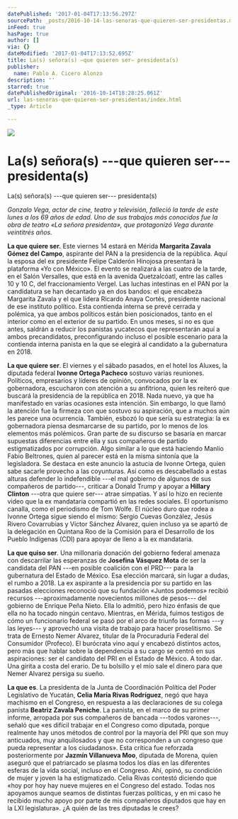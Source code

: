 ```yaml
---
datePublished: '2017-01-04T17:13:56.297Z'
sourcePath: _posts/2016-10-14-las-senoras-que-quieren-ser-presidentas.md
inFeed: true
hasPage: true
author: []
via: {}
dateModified: '2017-01-04T17:13:52.695Z'
title: La(s) señora(s) —que quieren ser— presidenta(s)
publisher:
  name: Pablo A. Cicero Alonzo
description: ''
starred: true
datePublishedOriginal: '2016-10-14T18:28:25.061Z'
url: las-senoras-que-quieren-ser-presidentas/index.html
_type: Article

---
```

![](https://the-grid-user-content.s3-us-west-2.amazonaws.com/868b8b60-c426-42f8-873d-19fa01bd6817.jpg)

# La(s) señora(s) ---que quieren ser--- presidenta(s)

La(s) señora(s) ---que quieren ser--- presidenta(s)

_Gonzalo Vega, actor de cine, teatro y televisión, falleció la tarde de este lunes a los 69 años de edad. Uno de sus trabajos más conocidos fue la obra de teatro «La señora presidenta», que protagonizó Vega durante veintitrés años._

**La que quiere ser.** Este viernes 14 estará en Mérida **Margarita Zavala Gómez del Campo**, aspirante del PAN a la presidencia de la república. Aquí la esposa del ex presidente Felipe Calderón Hinojosa presentará la plataforma «Yo con México». El evento se realizará a las cuatro de la tarde, en el Salón Versalles, que está en la avenida Quetzalcóatl, entre las calles 10 y 10 C, del fraccionamiento Vergel. Las luchas intestinas en el PAN por la candidatura se han decantado ya en dos bandos: el que encabeza Margarita Zavala y el que lidera Ricardo Anaya Cortés, presidente nacional de ese instituto político. Esta contienda interna se prevé cerrada y polémica, ya que ambos políticos están bien posicionados, tanto en el interior como en el exterior de su partido. En unos meses, si no es que antes, saldrán a reducir los panistas yucatecos que representarán aquí a ambos precandidatos, preconfigurando incluso el posible escenario para la contienda interna panista en la que se elegirá al candidato a la gubernatura en 2018\.

**La que quiere ser**. El viernes y el sábado pasados, en el hotel los Aluxes, la diputada federal **Ivonne Ortega Pacheco** sostuvo varias reuniones. Políticos, empresarios y líderes de opinión, convocados por la ex gobernadora, escucharon con atención a su anfitriona, quien les reiteró que buscará la presidencia de la república en 2018\. Nada nuevo, ya que ha manifestado en varias ocasiones esta intención. Sin embargo, lo que llamó la atención fue la firmeza con que sostuvo su aspiración, que a muchos aún les parece una ocurrencia. También, esbozó lo que sería su estrategia: la ex gobernadora piensa desmarcarse de su partido, por lo menos de los elementos más polémicos. Gran parte de su discurso se basaría en marcar supuestas diferencias entre ella y sus compañeros de partido estigmatizados por corrupción. Algo similar a lo que está haciendo Manlio Fabio Beltrones, quien al parecer está en la misma sintonía que la legisladora. Se destaca en este anuncio la astucia de Ivonne Ortega, quien sabe sacarle provecho a las coyunturas. Así como es descabellado a estas alturas defender lo indefendible ---el mal gobierno de algunos de sus compañeros de partido---, criticar a Donald Trump y apoyar a **Hillary Clinton** ---otra que quiere ser--- atrae simpatías. Y así lo hizo en reciente video que la ex mandataria compartió en las redes sociales. El oportunismo canalla, como el periodismo de Tom Wolfe. El núcleo duro que rodea a Ivonne Ortega sigue siendo el mismo: Sergio Cuevas González, Jesús Rivero Covarrubias y Víctor Sánchez Álvarez, quien incluso ya se apartó de la delegación en Quintana Roo de la Comisión para el Desarrollo de los Pueblo Indígenas (CDI) para apoyar de lleno a la ex mandataria.

**La que quiso ser**. Una millonaria donación del gobierno federal amenaza con descarrilar las esperanzas de **Josefina Vásquez Mota** de ser la candidata del PAN ---en posible coalición con el PRD--- para la gubernatura del Estado de México. Esa elección marcará, sin lugar a dudas, el rumbo a 2018\. La ex aspirante a la presidencia por su partido en las pasadas elecciones reconoció que su fundación «Juntos podemos» recibió recursos ---aproximadamente novecientos millones de pesos--- del gobierno de Enrique Peña Nieto. Ella lo admitió, pero hizo énfasis de que ella no ha tocado ningún centavo. Mientras, en Mérida, fuimos testigos de cómo un funcionario federal se pasó por el arco de triunfo las formas ---y las leyes--- y aprovechó una visita de trabajo para hacer proselitismo. Se trata de Ernesto Nemer Alvarez, titular de la Procuraduría Federal del Consumidor (Profeco). El burócrata vino aquí y encabezó distintos actos, pero más que hablar sobre la dependencia a su cargo se centró en sus aspiraciones: ser el candidato del PRI en el Estado de México. A todo dar. Una girita a costa del erario. De tu bolsillo y el mío sale el dinero para que Nemer Alvarez persiga su sueño.

**La que es**. La presidenta de la Junta de Coordinación Política del Poder Legislativo de Yucatán, **Celia María Rivas Rodríguez**, negó que haya machismo en el Congreso, en respuesta a las declaraciones de su colega panista **Beatriz Zavala Peniche**. La panista, en el marco de su primer informe, arropada por sus compañeros de bancada ---todos varones---, señaló que «es difícil trabajar en el Congreso como diputada, porque realmente hay unos métodos de control por la mayoría del PRI que son muy anticuados, muy anquilosados y que no corresponden a un congreso que pueda representar a los ciudadanos». Esta crítica fue reforzada posteriormente por **Jazmín Villanueva Moo**, diputada de Morena, quien aseguró que el patriarcado se plasma todos los días en las diferentes esferas de la vida social, incluso en el Congreso. Ahí, opinó, su condición de mujer y joven la ha estigmatizado. Celia Rivas contestó diciendo que «hoy por hoy hay nueve mujeres en el Congreso del estado. Todas nos apoyamos aunque seamos de distintas fuerzas políticas, y en mi caso he recibido mucho apoyo por parte de mis compañeros diputados que hay en la LXI legislatura». ¿A quién de las tres diputadas le crees?